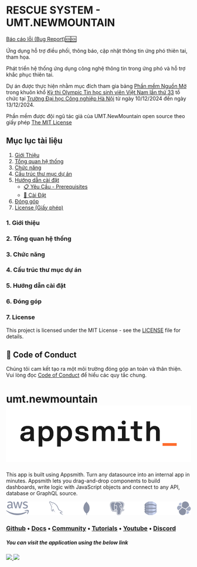 # RESCUE SYSTEM - UMT.NEWMOUNTAIN

<a href="https://github.com/tannguyen1129/umtnewmountain/issues/new?assignees=&labels=bug&projects=&template=bug_report.md&title=%5BBug%5D%3A+%3CM%C3%B4+t%E1%BA%A3+ng%E1%BA%AFn+g%E1%BB%8Dn+v%E1%BB%81+l%E1%BB%97i%3">Báo cáo lỗi (Bug Report)🆘🆘
</a>

Ứng dụng hỗ trợ điều phối, thông báo, cập nhật thông tin ứng phó thiên tai, tham họa.

Phát triển hệ thống ứng dụng công nghệ thông tin trong ứng phó và hỗ trợ khắc phục thiên tai.

Dự án được thực hiện nhằm mục đích tham gia bảng [Phần mềm Nguồn Mở](https://www.olp.vn/procon-pmmn/ph%E1%BA%A7n-m%E1%BB%81m-ngu%E1%BB%93n-m%E1%BB%9F) trong khuôn khổ [Kỳ thi Olympic Tin học sinh viên Việt Nam lần thứ 33](https://www.olp.vn/olympic-tin-h%E1%BB%8Dc-sinh-vi%C3%AAn) tổ chức tại [Trường Đại học Công nghiệp Hà Nội](https://www.haui.edu.vn/vn) từ ngày 10/12/2024 đến ngày 13/12/2024.

Phần mềm được đội ngũ tác giả của UMT.NewMountain open source theo giấy phép [The MIT License](https://opensource.org/license/mit)

## Mục lục tài liệu

1. [Giới Thiệu](#1-Giới-thiệu)
2. [Tổng quan hệ thống](#2-Tổng-quan-hệ-thống)
3. [Chức năng](#3-Chức-năng)
4. [Cấu trúc thư mục dự án](#4-Cấu-trúc-thư-mục-dự-án)
5. [Hướng dẫn cài đặt](#hướng-dẫn-cài-đặt)
    - [📋 Yêu Cầu - Prerequisites](#yêu-cầu-📋)
    - [🔨 Cài Đặt](#🔨-cài-đặt)
6. [Đóng góp](#6-Đóng-góp)
7. [License (Giấy phép)](#7-License-(-Giấy-phép-))

### 1. Giới thiệu

### 2. Tổng quan hệ thống

### 3. Chức năng

### 4. Cấu trúc thư mục dự án

### 5. Hướng dẫn cài đặt

### 6. Đóng góp

### 7. License

This project is licensed under the MIT License - see the [LICENSE](LICENSE) file for details.

## 📜 Code of Conduct

Chúng tôi cam kết tạo ra một môi trường đóng góp an toàn và thân thiện. Vui lòng đọc [Code of Conduct](CODE_OF_CONDUCT.md) để hiểu các quy tắc chung.

# umt.newmountain![](https://raw.githubusercontent.com/appsmithorg/appsmith/release/static/appsmith_logo_primary.png)

This app is built using Appsmith. Turn any datasource into an internal app in minutes. Appsmith lets you drag-and-drop components to build dashboards, write logic with JavaScript objects and connect to any API, database or GraphQL source.

![](https://raw.githubusercontent.com/appsmithorg/appsmith/release/static/images/integrations.png)

### [Github](https://github.com/appsmithorg/appsmith) • [Docs](https://docs.appsmith.com/?utm_source=github&utm_medium=social&utm_content=appsmith_docs&utm_campaign=null&utm_term=appsmith_docs) • [Community](https://community.appsmith.com/) • [Tutorials](https://github.com/appsmithorg/appsmith/tree/update/readme#tutorials) • [Youtube](https://www.youtube.com/appsmith) • [Discord](https://discord.gg/rBTTVJp)

##### You can visit the application using the below link

###### [![](https://assets.appsmith.com/git-sync/Buttons.svg) ](https://olp.umtoj.edu.vn/applications/673eb342e443011fab9eaa76/pages/673f7d3ae443011fab9eaaab) [![](https://assets.appsmith.com/git-sync/Buttons2.svg)](https://olp.umtoj.edu.vn/applications/673eb342e443011fab9eaa76/pages/673f7d3ae443011fab9eaaab/edit)
